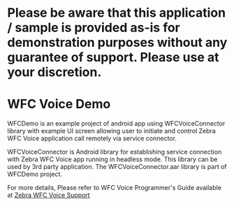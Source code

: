 # Please be aware that this application / sample is provided as-is for demonstration purposes without any guarantee of support. Please use at your discretion.

# WFC Voice Demo
WFCDemo is an example project of android app using WFCVoiceConnector library with example UI screen allowing user to initiate and control Zebra WFC Voice application call remotely via service connector.

WFCVoiceConnector is Android library for establishing service connection with Zebra WFC Voice app running in headless mode. This library can be used by 3rd party application. 
The WFCVoiceConnector.aar library is part of WFCDemo project.

For more details, Please refer to WFC Voice Programmer's Guide available at [Zebra WFC Voice Support](https://www.zebra.com/us/en/support-downloads/software/productivity-apps/voice-client.html)
